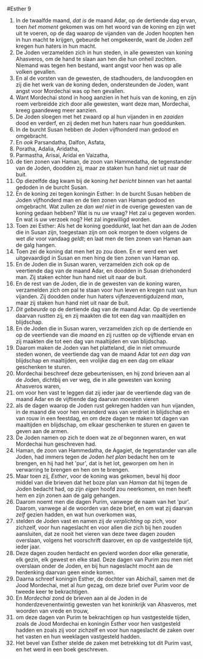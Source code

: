 #Esther 9
1. In de twaalfde maand, *dat is* de maand Adar, op de dertiende dag ervan, toen *het moment* gekomen was om het woord van de koning en zijn wet uit te voeren, op de dag waarop de vijanden van de Joden hoopten hen in hun macht te krijgen, gebeurde het omgekeerde, want de Joden zelf kregen hun haters in hun macht.
2. De Joden verzamelden zich in hun steden, in alle gewesten van koning Ahasveros, om de hand te slaan aan hen die hun onheil zochten. Niemand was tegen hen bestand, want angst voor hen was op alle volken gevallen.
3. En al de vorsten van de gewesten, de stadhouders, de landvoogden en zij die het werk van de koning deden, ondersteunden de Joden, want angst voor Mordechai was op hen gevallen.
4. Want Mordechai stond in hoog aanzien in het huis van de koning, en zijn roem verbreidde zich door alle gewesten, want deze man, Mordechai, kreeg gaandeweg meer aanzien.
5. De Joden sloegen met het zwaard op al hun vijanden in en *zaaiden* dood en verderf, en zij deden met hun haters naar hun goeddunken.
6. In de burcht Susan hebben de Joden vijfhonderd man gedood en omgebracht.
7. En *ook* Parsandatha, Dalfon, Asfata,
8. Poratha, Adalia, Aridatha,
9. Parmastha, Arisai, Aridai en Vaizatha,
10. de tien zonen van Haman, de zoon van Hammedatha, de tegenstander van de Joden, doodden zij, maar ze staken hun hand niet uit naar de buit.
11. Op diezelfde dag kwam bij de koning *het bericht* binnen van het aantal gedoden in de burcht Susan.
12. En de koning zei tegen koningin Esther: In de burcht Susan hebben de Joden vijfhonderd man en de tien zonen van Haman gedood en omgebracht. Wat zullen ze *dan wel niet* in de overige gewesten van de koning gedaan hebben? Wat is nu uw vraag? Het zal u gegeven worden. En wat is uw verzoek nog? Het zal ingewilligd worden.
13. Toen zei Esther: Als het de koning goeddunkt, laat het dan aan de Joden die in Susan zijn, toegestaan zijn om ook morgen te doen volgens de wet *die* voor vandaag *geldt*; en laat men de tien zonen van Haman aan de galg hangen.
14. Toen zei de koning dat men het zo zou doen. En er werd een wet uitgevaardigd in Susan en men hing de tien zonen van Haman op.
15. En de Joden die in Susan waren, verzamelden zich ook op de veertiende dag van de maand Adar, en doodden in Susan driehonderd man. Zij staken echter hun hand niet uit naar de buit.
16. En de rest van de Joden, die in de gewesten van de koning waren, verzamelden zich om pal te staan voor hun leven en kregen rust van hun vijanden. Zij doodden onder hun haters vijfenzeventigduizend *man*, maar zij staken hun hand niet uit naar de buit.
17. *Dit gebeurde* op de dertiende dag van de maand Adar. Op de veertiende daarvan rustten zij, en zij maakten die tot een dag van maaltijden en blijdschap.
18. En de Joden die in Susan waren, verzamelden zich op de dertiende en op de veertiende van die *maand* en zij rustten op de vijftiende ervan en zij maakten die tot een dag van maaltijden en van blijdschap.
19. Daarom maken de Joden van het platteland, die in niet ommuurde steden wonen, de veertiende dag van de maand Adar tot *een dag van* blijdschap en maaltijden, een vrolijke dag en een dag om elkaar geschenken te sturen.
20. Mordechai beschreef deze gebeurtenissen, en hij zond brieven aan al de Joden, dichtbij en ver weg, die in alle gewesten van koning Ahasveros waren,
21. om voor hen vast te leggen dat zij ieder jaar de veertiende dag van de maand Adar en de vijftiende dag daarvan moesten vieren
22. als de dagen waarop de Joden rust gekregen hadden van hun vijanden, in de maand die voor hen veranderd was van verdriet in blijdschap en van rouw in een feestdag, en om deze dagen te maken tot dagen van maaltijden en blijdschap, om elkaar geschenken te sturen en gaven te geven aan de armen.
23. De Joden namen op zich te doen wat ze *al* begonnen waren, en wat Mordechai hun geschreven had.
24. Haman, de zoon van Hammedatha, de Agagiet, de tegenstander van alle Joden, had immers tegen de Joden *het plan* bedacht hen om te brengen, en hij had het 'pur', dat is het lot, geworpen om hen in verwarring te brengen en hen om te brengen.
25. Maar toen zij, *Esther*, voor de koning was gekomen, beval hij door middel van die brieven dat het boze plan van *Haman* dat hij tegen de Joden bedacht had, op zijn *eigen* hoofd zou neerkomen, en men heeft hem en zijn zonen aan de galg gehangen.
26. Daarom noemt men die dagen Purim, vanwege de naam van het 'pur'. Daarom, vanwege al de woorden van deze brief, en om wat zij daarvan *zelf* gezien hadden, en wat hun overkomen was,
27. stelden de Joden vast en namen zij *de verplichting* op zich, voor zichzelf, voor hun nageslacht en voor allen die zich bij hen zouden aansluiten, dat ze nooit het vieren van deze twee dagen zouden overslaan, volgens het voorschrift daarover, en op de vastgestelde tijd, ieder jaar.
28. Deze dagen zouden herdacht en gevierd worden door elke generatie, elk gezin, elk gewest en elke stad. Deze dagen van Purim zou men niet overslaan onder de Joden, en bij hun nageslacht mocht aan de herdenking daarvan geen einde komen.
29. Daarna schreef koningin Esther, de dochter van Abichaïl, samen met de Jood Mordechai, met al *hun* gezag, om deze brief over Purim voor de tweede keer te bekrachtigen.
30. En *Mordechai* zond de brieven aan al de Joden in de honderdzevenentwintig gewesten van het koninkrijk van Ahasveros, met woorden van vrede en trouw,
31. om deze dagen van Purim te bekrachtigen op hun vastgestelde tijden, zoals de Jood Mordechai en koningin Esther voor hen vastgesteld hadden en zoals zij voor zichzelf en voor hun nageslacht de zaken over het vasten en hun weeklagen vastgesteld hadden.
32. Het bevel van Esther stelde de zaken met betrekking tot dit Purim vast, en het werd in een boek geschreven.
